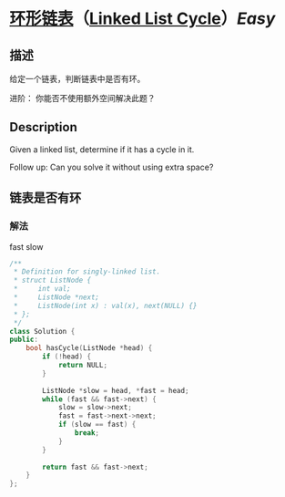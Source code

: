 # [环形链表](https://leetcode-cn.com/problems/linked-list-cycle)（[Linked List Cycle](https://leetcode.com/problems/linked-list-cycle)）*Easy*
## 描述
给定一个链表，判断链表中是否有环。

进阶：
你能否不使用额外空间解决此题？

## Description
Given a linked list, determine if it has a cycle in it.



Follow up:
Can you solve it without using extra space?


## 链表是否有环
### 解法
fast slow

```c++
/**
 * Definition for singly-linked list.
 * struct ListNode {
 *     int val;
 *     ListNode *next;
 *     ListNode(int x) : val(x), next(NULL) {}
 * };
 */
class Solution {
public:
    bool hasCycle(ListNode *head) {
        if (!head) {
            return NULL;
        }
        
        ListNode *slow = head, *fast = head;
        while (fast && fast->next) {
            slow = slow->next;
            fast = fast->next->next;
            if (slow == fast) {
                break;
            }
        }
        
        return fast && fast->next;
    }
};
```
